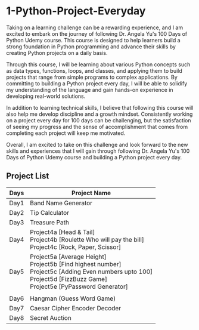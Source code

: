 # 1-Python-Project-Everyday

Taking on a learning challenge can be a rewarding experience, and I am excited to embark on the journey of following Dr. Angela Yu's 100 Days of Python Udemy course. This course is designed to help learners build a strong foundation in Python programming and advance their skills by creating Python projects on a daily basis.

Through this course, I will be learning about various Python concepts such as data types, functions, loops, and classes, and applying them to build projects that range from simple programs to complex applications. By committing to building a Python project every day, I will be able to solidify my understanding of the language and gain hands-on experience in developing real-world solutions.

In addition to learning technical skills, I believe that following this course will also help me develop discipline and a growth mindset. Consistently working on a project every day for 100 days can be challenging, but the satisfaction of seeing my progress and the sense of accomplishment that comes from completing each project will keep me motivated.

Overall, I am excited to take on this challenge and look forward to the new skills and experiences that I will gain through following Dr. Angela Yu's 100 Days of Python Udemy course and building a Python project every day.

## Project List

| Days | Project Name                                                                                                                                                               |
| ---- | -------------------------------------------------------------------------------------------------------------------------------------------------------------------------- |
| Day1 | Band Name Generator                                                                                                                                                        |
| Day2 | Tip Calculator                                                                                                                                                             |
| Day3 | Treasure Path                                                                                                                                                              |
| Day4 | Project4a [Head & Tail]<br>Project4b [Roulette Who will pay the bill]<br>Project4c [Rock, Paper, Scissor]                                                                  |
| Day5 | Project5a [Average Height]<br>Project5b [Find highest number]<br>Project5c [Adding Even numbers upto 100]<br>Project5d [FizzBuzz Game]<br>Project5e [PyPassword Generator] |
|      |
| Day6 | Hangman (Guess Word Game)                                                                                                                                                  |
| Day7 | Caesar Cipher Encoder Decoder                                                                                                                                              |
| Day8 | Secret Auction                                                                                                                                                             |
